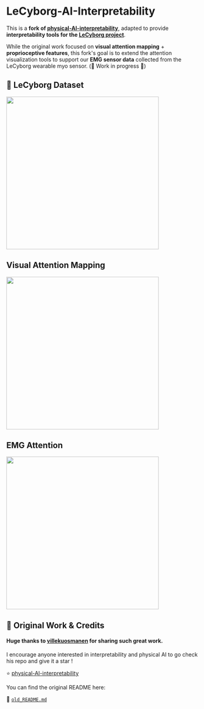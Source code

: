 # LeCyborg-AI-Interpretability

This is a **fork of [physical-AI-interpretability](https://github.com/villekuosmanen/physical-AI-interpretability)**, adapted to provide **interpretability tools for the [LeCyborg project](https://github.com/Mr-C4T/LeCyborg)**.

While the original work focused on **visual attention mapping** + **proprioceptive features**, this fork's goal is to extend the attention visualization tools to support our **EMG sensor data** collected from the LeCyborg wearable myo sensor. (🚧 Work in progress 🚧)

## 🦾 LeCyborg Dataset

<img src="assets/emg_dataset.gif" width="400">

## Visual Attention Mapping

<img src="assets/emg_attention.gif" width="400">

## EMG Attention
<img src="assets/emg_attention_animation_dark.gif" width="400">

## 📖 Original Work & Credits

#### Huge thanks to [villekuosmanen](https://github.com/villekuosmanen) for sharing such great work. 
I encourage anyone interested in interpretability and physical AI to go check his repo and give it a star !

⭐ [physical-AI-interpretability](https://github.com/villekuosmanen/physical-AI-interpretability)

You can find the original README here:

📃 [`old_README.md`](./old_README.md)

